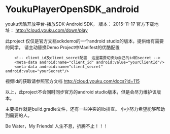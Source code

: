 # YoukuPlayerOpenSDK_android
youku优酷开放平台-播放SDK-Android SDK， 版本： 2015-11-17
官方下载地址：
http://cloud.youku.com/down/play


此project 仅仅是官方文档sdkdemo的一个android studio的版本，提供给有需要的同学，
请主动替换Demo Project中Manifest的优酷配置

        <!-- client_id及client_secret配置  这里需要切换为自己的id和secret -->
        <meta-data android:name="client_id" android:value="yourClientId"/>
        <meta-data android:name="client_secret" android:value="yourSecret"/>
视频Id的获取请参照官方文档
http://cloud.youku.com/docs?id=115

以上，此project不会同时同步官方的android studio版本，但是会尽力维护该版本。

主要操作就是build.gradle文件，还有一些冲突的lib排查。
 小小努力希望能够帮助到需要的人。
 
 
 Be Water，My Friends!
 人生不息，折腾不止！！！
 
